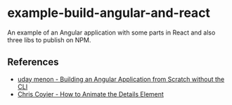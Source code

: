 # example-build-angular-and-react

An example of an Angular application with some parts in React and also three libs to publish on NPM.

## References

- [uday menon - Building an Angular Application from Scratch without the CLI](https://medium.com/@udayvmenon/building-an-angular-application-from-scratch-without-the-cli-0e5e17b09d11)
- [Chris Coyier - How to Animate the Details Element
  ](https://css-tricks.com/how-to-animate-the-details-element/)
